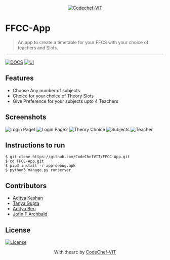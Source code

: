 <p align="center"><a href="http://www.codechefvit.com" target="_blank"><img src="https://s3.amazonaws.com/codechef_shared/sites/all/themes/abessive/logo-3.png" title="CodeChef-VIT" alt="Codechef-VIT"></a>
</p>

# FFCC-App

> <Subtitle>
> An app to create a timetable for your FFCS with your choice of teachers and Slots.

---
[![DOCS](https://img.shields.io/badge/Documentation-see%20docs-green?style=flat-square&logo=appveyor)](https://documenter.getpostman.com/view/11130410/Szf6Wo79?version=latest) 
  [![UI ](https://img.shields.io/badge/User%20Interface-Link%20to%20UI-orange?style=flat-square&logo=appveyor)](INSERT_UI_LINK_HERE)




## Features
- Choose Any number of subjects
- Choice for your choice of Theory Slots
- Give Preference for your subjects upto 4 Teachers 




## Screenshots
<img src="https://github.com/AdityaKeshan/FFCC/raw/master/img/login_1.jpg" alt="Login Page1">
<img src="https://github.com/AdityaKeshan/FFCC/raw/master/img/login_2.jpg" alt="Login Page2">
<img src="https://github.com/AdityaKeshan/FFCC/raw/master/img/choice.jpg" alt="Theory Choice">
<img src="https://github.com/AdityaKeshan/FFCC/raw/master/img/subject_selection.jpg" alt="Subjects">
<img src="https://github.com/CodeChefVIT/FFCC-App/raw/master/img/Teacher.jpg" alt="Teacher">

## Instructions to run

```
$ git clone https://github.com/CodeChefVIT/FFCC-App.git
$ cd FFCC-App.git
$ pip3 install -r app-debug.apk
$ python3 manage.py runserver
```

## Contributors
- <a href="https://github.com/AdityaKeshan">Aditya Keshan</a>
- <a href="https://github.com/tanyagupta17">Tanya Gupta</a>
- <a href="https://github.com/aditya-beri">Aditya Beri</a>
- <a href="https://github.com/tanyagupta17">Jofin F Archbald</a>

## License

[![License](http://img.shields.io/:license-mit-blue.svg?style=flat-square)](http://badges.mit-license.org)

<p align="center">
	With :heart: by <a href="http://www.codechefvit.com" target="_blank">CodeChef-VIT</a>
</p>
